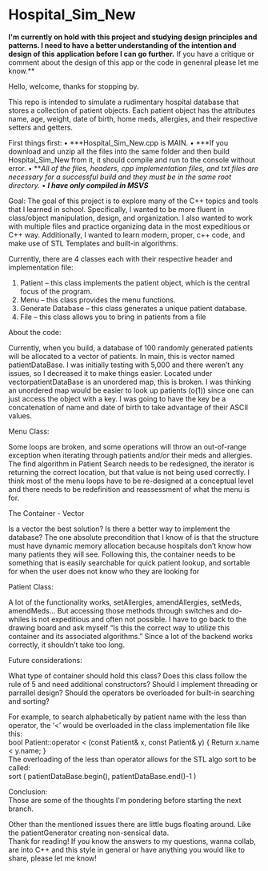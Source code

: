 # Hospital_Sim_New

**I'm currently on hold with this project and studying design principles and patterns. I need to have a better understanding of the intention and design of this application before I can go further.** If you have a critique or comment about the design of this app or the code in genenral please let me know.** 


Hello, welcome, thanks for stopping by.

This repo is intended to simulate a rudimentary hospital database that stores a collection of patient objects. Each patient object has the attributes name, age, weight, date of birth, home meds, allergies, and their respective setters and getters.   

First things first:
• ***Hospital_Sim_New.cpp is MAIN.
• ***If you download and unzip all the files into the same folder and then build Hospital_Sim_New from it, it should compile and run to the console without error.
• ***All of the files, headers, cpp implementation files, and txt files are necessary for a successful build and they must be in the same root directory. 
• *****I have only compiled in MSVS******

Goal: 
	The goal of this project is to explore many of the C++ topics and tools that I learned in school. Specifically, I wanted to be more fluent in class/object manipulation, design, and organization. I also wanted to work with multiple files and practice organizing data in the most expeditious or C++ way. Additionally, I wanted to learn modern, proper, c++ code, and make use of STL Templates and built-in algorithms. 

Currently, there are 4 classes each with their respective header and implementation file:
1.	Patient – this class implements the patient object, which is the central focus of the program.
2.	Menu – this class provides the menu functions.
3.	Generate Database – this class generates a unique patient database.
4.	File – this class allows you to bring in patients from a file

About the code:
	
Currently, when you build, a database of 100 randomly generated patients will be allocated to a vector of patients. In main, this is vector named patientDataBase. I was initially testing with 5,000 and there weren’t any issues, so I decreased it to make things easier. Located under vector<Patient>patientDataBase is an unordered map, this is broken. I was thinking an unordered map would be easier to look up patients (o(1)) since one can just access the object with a key. I was going to have the key be a concatenation of name and date of birth to take advantage of their ASCII values.

Menu Class:
	
Some loops are broken, and some operations will throw an out-of-range exception when iterating through patients and/or their meds and allergies.
The find algorithm in Patient Search needs to be redesigned, the iterator is returning the correct location, but that value is not being used correctly.
I think most of the menu loops have to be re-designed at a conceptual level and there needs to be redefinition and reassessment of what the menu is for. 

The Container - Vector

Is a vector the best solution? Is there a better way to implement the database? The one absolute precondition that I know of is that the structure must have dynamic memory allocation because hospitals don’t know how many patients they will see. Following this, the container needs to be something that is easily searchable for quick patient lookup, and sortable for when the user does not know who they are looking for 

Patient Class: 
	
A lot of the functionality works, setAllergies, amendAllergies, setMeds, amendMeds… But accessing those methods through switches and do-whiles is not expeditious and often not possible. I have to go back to the drawing board and ask myself “Is this the correct way to utilize this container and its associated algorithms.” Since a lot of the backend works correctly, it shouldn’t take too long.

Future considerations:
	
What type of container should hold this class? Does this class follow the rule of 5 and need additional constructors? Should I implement threading or parrallel design? Should the operators be overloaded for built-in searching and sorting?

For example, to search alphabetically by patient name with the less than operator, the ‘<’ would be overloaded in the class implementation file like this: 		
        bool Patient::operator < (const Patient& x, const Patient& y)
		{
		Return x.name < y.name;
		} 	
	The overloading of the less than operator allows for the STL algo sort to be called:		
        sort ( patientDataBase.begin(), patientDataBase.end()-1 )  
    
Conclusion:    
Those are some of the thoughts I'm pondering before starting the next branch.
            
Other than the mentioned issues there are little bugs floating around. Like the patientGenerator creating non-sensical data.            
Thank for reading! If you know the answers to my questions, wanna collab, are into C++ and this style in general or have anything you would like to share, please let me know!



  
